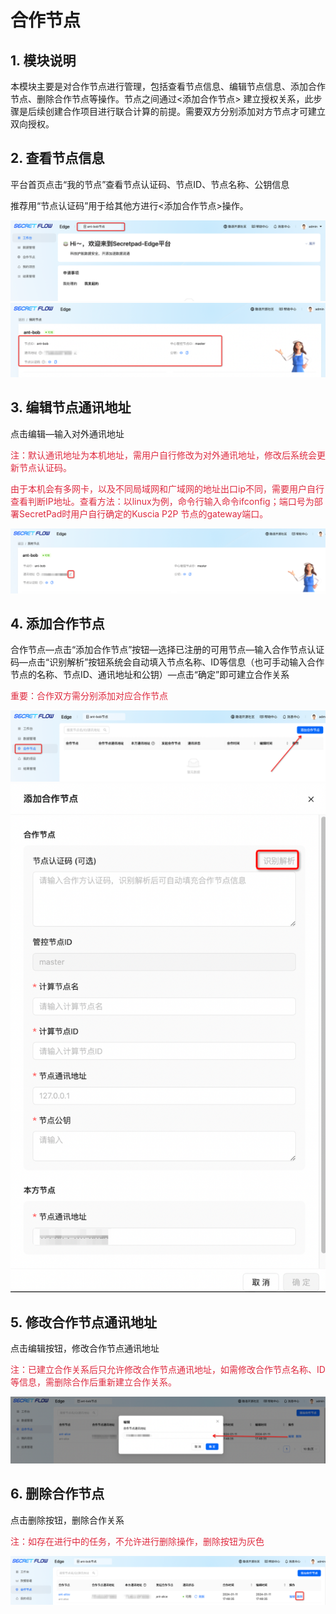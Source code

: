# 合作节点

## 1. 模块说明

本模块主要是对合作节点进行管理，包括查看节点信息、编辑节点信息、添加合作节点、删除合作节点等操作。节点之间通过<添加合作节点>
建立授权关系，此步骤是后续创建合作项目进行联合计算的前提。需要双方分别添加对方节点才可建立双向授权。

## 2. 查看节点信息

平台首页点击“我的节点”查看节点认证码、节点ID、节点名称、公钥信息

推荐用“节点认证码”用于给其他方进行<添加合作节点>操作。

![Node1](../../../imgs/node1.png)
![Node2](../../../imgs/node2.png)

## 3. 编辑节点通讯地址

点击编辑—输入对外通讯地址

<font color=#DF2A3F> 注：默认通讯地址为本机地址，需用户自行修改为对外通讯地址，修改后系统会更新节点认证码。</font>

<font color=#DF2A3F> 由于本机会有多网卡，以及不同局域网和广域网的地址出口ip不同，需要用户自行查看判断IP地址。查看方法：以linux为例，命令行输入命令ifconfig；端口号为部署SecretPad时用户自行确定的Kuscia P2P 节点的gateway端口。</font>

![Node3](../../../imgs/node3.png)

## 4. 添加合作节点

合作节点—点击“添加合作节点”按钮—选择已注册的可用节点—输入合作节点认证码—点击“识别解析”按钮系统会自动填入节点名称、ID等信息（也可手动输入合作节点的名称、节点ID、通讯地址和公钥）—点击“确定”即可建立合作关系

<font color=#DF2A3F> 重要：合作双方需分别添加对应合作节点 </font>

![Node4](../../../imgs/node4.png)
![Node5](../../../imgs/node5.png)

## 5. 修改合作节点通讯地址

点击编辑按钮，修改合作节点通讯地址

<font color=#DF2A3F> 注：已建立合作关系后只允许修改合作节点通讯地址，如需修改合作节点名称、ID等信息，需删除合作后重新建立合作关系。</font>

![Node6](../../../imgs/node6.png)

## 6. 删除合作节点

点击删除按钮，删除合作关系

<font color=#DF2A3F> 注：如存在进行中的任务，不允许进行删除操作，删除按钮为灰色 </font>

![Node7](../../../imgs/node7.png)